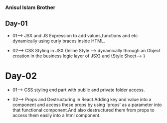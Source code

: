 ### Anisul Islam Brother

## Day-01

- 01--> JSX and JS Expression to add values,functions and etc dynamically using curly braces inside HTML.

- 02--> CSS Styling in JSX {Inline Style --> dynamically through an Object creation in the business logic layer of JSX} and {Style Sheet--> }

# Day-02

- 01--> CSS styling end part with public and private folder access.

- 02--> Props and Destructuring in React.Adding key and value into a component and access these props by using 'props' as a parameter into that functional component.And also destructured them from props to access them easily into a html component.
